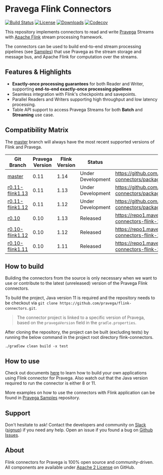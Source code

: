 <!--
Copyright Pravega Authors.

Licensed under the Apache License, Version 2.0 (the "License");
you may not use this file except in compliance with the License.
You may obtain a copy of the License at

    http://www.apache.org/licenses/LICENSE-2.0

Unless required by applicable law or agreed to in writing, software
distributed under the License is distributed on an "AS IS" BASIS,
WITHOUT WARRANTIES OR CONDITIONS OF ANY KIND, either express or implied.
See the License for the specific language governing permissions and
limitations under the License.
-->

# Pravega Flink Connectors

[![Build Status](https://img.shields.io/github/workflow/status/pravega/flink-connectors/build)](https://github.com/pravega/flink-connectors/actions/workflows/build.yml?query=branch%3Amaster) [![License](https://img.shields.io/github/license/pravega/flink-connectors)](https://github.com/pravega/flink-connectors/blob/master/LICENSE) [![Downloads](https://img.shields.io/github/downloads/pravega/flink-connectors/total)](https://github.com/pravega/flink-connectors/releases) [![Codecov](https://img.shields.io/codecov/c/github/pravega/flink-connectors)](https://app.codecov.io/gh/pravega/flink-connectors/)

This repository implements connectors to read and write [Pravega](http://pravega.io/) Streams with [Apache Flink](http://flink.apache.org/) stream processing framework.

The connectors can be used to build end-to-end stream processing pipelines (see [Samples](https://github.com/pravega/pravega-samples)) that use Pravega as the stream storage and message bus, and Apache Flink for computation over the streams.

## Features & Highlights

- **Exactly-once processing guarantees** for both Reader and Writer, supporting **end-to-end exactly-once processing pipelines**
- Seamless integration with Flink's checkpoints and savepoints.
- Parallel Readers and Writers supporting high throughput and low latency processing.
- Table API support to access Pravega Streams for both **Batch** and **Streaming** use case.

## Compatibility Matrix

The [master](https://github.com/pravega/flink-connectors) branch will always have the most recent
supported versions of Flink and Pravega.

| Git Branch | Pravega Version | Flink Version | Status | Artifact Link |
|-------------------------------------------------------------------------------------|------|------|-------------------|----------------------------------------------------------------------------------------|
| [master](https://github.com/pravega/flink-connectors)                               | 0.11 | 1.14 | Under Development | https://github.com/pravega/flink-connectors/packages/1076644|
| [r0.11-flink1.13](https://github.com/pravega/flink-connectors/tree/r0.11-flink1.13) | 0.11 | 1.13 | Under Development | https://github.com/pravega/flink-connectors/packages/910737 |
| [r0.11-flink1.12](https://github.com/pravega/flink-connectors/tree/r0.11-flink1.12) | 0.11 | 1.12 | Under Development | https://github.com/pravega/flink-connectors/packages/887087 |
| [r0.10](https://github.com/pravega/flink-connectors/tree/r0.10)                     | 0.10 | 1.13 | Released          | https://repo1.maven.org/maven2/io/pravega/pravega-connectors-flink-1.13_2.12/0.10.1/  |
| [r0.10-flink1.12](https://github.com/pravega/flink-connectors/tree/r0.10-flink1.12) | 0.10 | 1.12 | Released          | https://repo1.maven.org/maven2/io/pravega/pravega-connectors-flink-1.12_2.12/0.10.1/    |
| [r0.10-flink1.11](https://github.com/pravega/flink-connectors/tree/r0.10-flink1.11) | 0.10 | 1.11 | Released          | https://repo1.maven.org/maven2/io/pravega/pravega-connectors-flink-1.11_2.12/0.10.1/    |

## How to build

Building the connectors from the source is only necessary when we want to use or contribute to the latest (unreleased) version of the Pravega Flink connectors.

To build the project, Java version 11 is required and the repository needs to be checkout via `git clone https://github.com/pravega/flink-connectors.git`.

> The connector project is linked to a specific version of Pravega, based on the `pravegaVersion` field in the `gradle.properties`.

After cloning the repository, the project can be built (excluding tests) by running the below command in the project root directory flink-connectors.

```./gradlew clean build -x test```

## How to use

Check out documents [here](https://github.com/pravega/flink-connectors/blob/master/documentation/src/docs/dev-guide.md) to learn how to build your own applications using Flink connector for Pravega. Also watch out that the Java version required to run the connector is either 8 or 11.

More examples on how to use the connectors with Flink application can be found in [Pravega Samples](https://github.com/pravega/pravega-samples/tree/master/flink-connector-examples) repository.

## Support

Don't hesitate to ask! Contact the developers and community on [Slack](https://pravega-io.slack.com/) ([signup](https://pravega-slack-invite.herokuapp.com/)) if you need any help. Open an issue if you found a bug on [Github Issues](https://github.com/pravega/flink-connectors/issues).

## About

Flink connectors for Pravega is 100% open source and community-driven. All components are available
under [Apache 2 License](https://www.apache.org/licenses/LICENSE-2.0.html) on GitHub.
